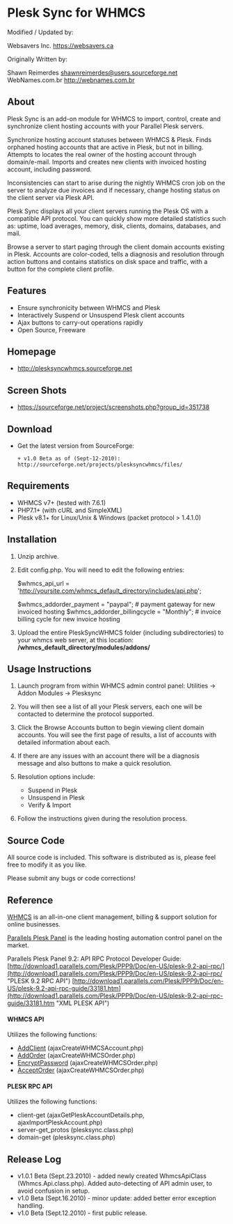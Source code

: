 Plesk Sync for WHMCS
====================

Modified / Updated by:

Websavers Inc.
https://websavers.ca

Originally Written by:

Shawn Reimerdes
shawnreimerdes@users.sourceforge.net
WebNames.com.br
http://webnames.com.br


About
-----

Plesk Sync is an add-on module for WHMCS to import, control, create and synchronize client hosting
accounts with your Parallel Plesk servers.

Synchronize hosting account statuses between WHMCS & Plesk.  Finds orphaned hosting accounts that are active in Plesk, but not in billing. Attempts to locates the real owner of the hosting account through domain/e-mail.  Imports and creates new clients with invoiced hosting account, including password.

Inconsistencies can start to arise during the nightly WHMCS cron job on the server to analyze due invoices and if necessary, change hosting status on the client server via Plesk API.

Plesk Sync displays all your client servers running the Plesk OS with a compatible API protocol. You can quickly show more detailed statistics such as: uptime, load averages, memory, disk, clients, domains, databases, and mail.

Browse a server to start paging through the client domain accounts existing in Plesk.  Accounts are color-coded, tells a diagnosis and resolution through action buttons and contains statistics on disk space and traffic, with a button for the complete client profile.


Features
--------

   * Ensure synchronicity between WHMCS and Plesk  
   * Interactively Suspend or Unsuspend Plesk client accounts
   * Ajax buttons to carry-out operations rapidly
   * Open Source, Freeware


Homepage
------------

   * http://plesksyncwhmcs.sourceforge.net

Screen Shots
------------

   * https://sourceforge.net/project/screenshots.php?group_id=351738



Download
--------

   * Get the latest version from SourceForge:
   
         + v1.0 Beta as of (Sept-12-2010): http://sourceforge.net/projects/plesksyncwhmcs/files/




Requirements
------------

   * WHMCS v7+ (tested with 7.6.1)
   * PHP7.1+ (with cURL and SimpleXML)
   * Plesk v8.1+ for Linux/Unix & Windows (packet protocol > 1.4.1.0)


Installation
------------

   1) Unzip archive.
   
   2) Edit config.php.  You will need to edit the following entries:
   
         $whmcs_api_url = 'http://yoursite.com/whmcs_default_directory/includes/api.php';
         
         $whmcs_addorder_payment = "paypal";                # payment gateway for new invoiced hosting 
         $whmcs_addorder_billingcycle = "Monthly";          # invoice billing cycle for new invoice hosting
             
   3) Upload the entire PleskSyncWHMCS folder (including subdirectories) to your whmcs web server,
      at this location: **/whmcs_default_directory/modules/addons/**


Usage Instructions
------------------

   1) Launch program from within WHMCS admin control panel: Utilities -> Addon Modules -> Plesksync
   
   2) You will then see a list of all your Plesk servers, each one will be contacted to determine the protocol supported.  
   
   3) Click the Browse Accounts button to begin viewing client domain accounts. You will see the first page of results, a list of accounts with detailed information about each.

   4) If there are any issues with an account there will be a diagnosis message and also buttons to make a quick resolution.
 
   5) Resolution options include:
      * Suspend in Plesk 
      * Unsuspend in Plesk
      * Verify & Import

   6) Follow the instructions given during the resolution process.


Source Code
---------
All source code is included.  This software is distributed as is, please feel free to modify it as you like.

Please submit any bugs or code corrections!


Reference
---------

[WHMCS](http://www.whmcs.com "WHMCS") is an all-in-one client management, billing & support solution for online businesses.

[Parallels Plesk Panel](http://www.parallels.com/products/plesk/ "Parallel Plesk Panel") is the leading hosting automation control panel on the market. 
  
Parallels Plesk Panel 9.2: API RPC Protocol Developer Guide:
[http://download1.parallels.com/Plesk/PPP9/Doc/en-US/plesk-9.2-api-rpc/](http://download1.parallels.com/Plesk/PPP9/Doc/en-US/plesk-9.2-api-rpc/ "PLESK 9.2 RPC API")
[http://download1.parallels.com/Plesk/PPP9/Doc/en-US/plesk-9.2-api-rpc-guide/33181.htm](http://download1.parallels.com/Plesk/PPP9/Doc/en-US/plesk-9.2-api-rpc-guide/33181.htm "XML PLESK API")

#### WHMCS API
Utilizes the following functions:
- [AddClient](http://wiki.whmcs.com/API:Add_Client "WHMCS API - Add Client") (ajaxCreateWHMCSAccount.php)
- [AddOrder](http://wiki.whmcs.com/API:Add_Order "WHMCS API - Add Order") (ajaxCreateWHMCSOrder.php)
- [EncryptPassword](http://wiki.whmcs.com/API:Encrypt_Password "WHMCS API - Encrypt Password") (ajaxCreateWHMCSOrder.php)
- [AcceptOrder](http://wiki.whmcs.com/API:Accept_Order "WHMCS API - Accept Order") (ajaxCreateWHMCSOrder.php)

#### PLESK RPC API
Utilizes the following functions:
- client-get (ajaxGetPleskAccountDetails.php, ajaxImportPleskAccount.php)
- server-get_protos (plesksync.class.php)
- domain-get (plesksync.class.php)



Release Log
-----------

   * v1.0.1 Beta (Sept.23.2010) - added newly created WhmcsApiClass (Whmcs.Api.class.php).  Added auto-detecting of API admin user, to avoid confusion in setup.
   * v1.0 Beta (Sept.16.2010) - minor update: added better error exception handling.
   * v1.0 Beta (Sept.12.2010) - first public release.









